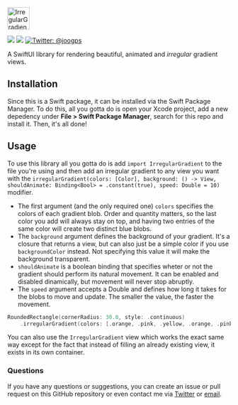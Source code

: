 <img src="../assets/title.gif" height=50 alt="IrregularGradient"/>
<p>
    <img src="https://img.shields.io/badge/iOS-13.0+-blue.svg" />
    <img src="https://img.shields.io/badge/-SwiftUI-red.svg" />
    <a href="https://twitter.com/joogps">
        <img src="https://img.shields.io/badge/Contact-@joogps-lightgrey.svg?style=social&logo=twitter" alt="Twitter: @joogps" />
    </a>
</p>

A SwiftUI library for rendering beautiful, animated  and _irregular_ gradient views.

## Installation

Since this is a Swift package, it can be installed via the Swift Package Manager. To do this, all you gotta do is open your Xcode project, add a new depedency under **File > Swift Package Manager**, search for this repo and install it. Then, it's all done!

## Usage

To use this library all you gotta do is add `import IrregularGradient` to the file you're using and then add an irregular gradient to any view you want with the `irregularGradient(colors: [Color], background: () -> View, shouldAnimate: Binding<Bool> = .constant(true), speed: Double = 10)` modifier. 

- The first argument (and the only required one) `colors` specifies the colors of each gradient blob. Order and quantity matters, so the last color you add will always stay on top, and having two entries of the same color will create two distinct blue blobs.
- The `background` argument defines the background of your gradient. It's a closure that returns a view, but can also just be a simple color if you use `backgroundColor` instead. Not specifying this value it will make the background transparent. 
- `shouldAnimate` is a boolean binding that specifies wheter or not the gradient should perform its natural movement. It can be enabled and disabled dinamically, but movement will never stop abruptly.
- The `speed` argument accepts a Double and defines how long it takes for the blobs to move and update. The smaller the value, the faster the movement.

```swift
RoundedRectangle(cornerRadius: 30.0, style: .continuous)
    .irregularGradient(colors: [.orange, .pink, .yellow, .orange, .pink, .yellow], backgroundColor: .orange)
```

You can also use the `IrregularGradient` view which works the exact same way except for the fact that instead of filling an already existing view, it exists in its own container.

### Questions

If you have any questions or suggestions, you can create an issue or pull request on this GitHub repository or even contact me via [Twitter](https://twitter.com/joogps) or [email](mailto:joogps@gmail.com).
